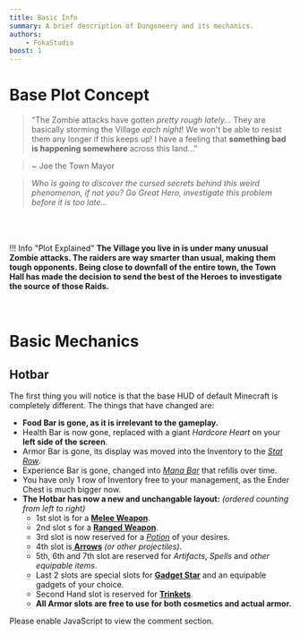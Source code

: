 ```yaml
---
title: Basic Info
summary: A brief description of Dungoneery and its mechanics.
authors:
    - FokaStudio
boost: 1
---
```

# Base Plot Concept

> "The Zombie attacks have gotten *pretty rough lately...* They are basically storming the Village *each night*! We won't be able to resist them any longer if this keeps up! I have a feeling that **something bad is happening somewhere** across this land..."

> ~ Joe the Town Mayor

> *Who is going to discover the cursed secrets behind this weird phenomenon, if not you? Go Great Hero, investigate this problem before it is too late...* 

<br><br><br>
!!! Info "Plot Explained"
    **The Village you live in is under many unusual Zombie attacks. The raiders are way smarter than usual, making them tough opponents. Being close to downfall of the entire town, the Town Hall has made the decision to send the best of the Heroes to investigate the source of those Raids.**
<br><br><br>

# Basic Mechanics
## Hotbar
The first thing you will notice is that the base HUD of default Minecraft is completely different.
The things that have changed are:

- **Food Bar is gone, as it is irrelevant to the gameplay.**
- Health Bar is now gone, replaced with a giant *Hardcore Heart* on your **left side of the screen**.
- Armor Bar is gone, its display was moved into the Inventory to the [*Stat Row*](stats.md#stat-row).
- Experience Bar is gone, changed into [*Mana Bar*](stats.md#mana-bar) that refills over time.
- You have only 1 row of Inventory free to your management, as the Ender Chest is much bigger now.
- **The Hotbar has now a new and unchangable layout:** *(ordered counting from left to right)*
    - 1st slot is for a [**Melee Weapon**](items.md#meele-weapons).
    - 2nd slot s for a [**Ranged Weapon**](items.md#ranged-weapons).
    - 3rd slot is now reserved for a [*Potion*](items.md#potions) of your desires.
    - 4th slot is[ **Arrows**](items.md#projectiles) *(or other projectiles)*.
    - 5th, 6th and 7th slot are reserved for *Artifacts*, *Spells* and *other equipable items*.
    - Last 2 slots are special slots for [**Gadget Star**](items.md#gadgets) and an equipable gadgets of your choice.
    - Second Hand slot is reserved for [**Trinkets**](items.md#trinkets).
    - **All Armor slots are free to use for both cosmetics and actual armor.**

<div id="disqus_thread"></div><script> (function() { var d = document, s = d.createElement('script'); s.src = 'https://dungoneery.disqus.com/embed.js'; s.setAttribute('data-timestamp', +new Date()); (d.head || d.body).appendChild(s); })();</script><noscript>Please enable JavaScript to view the comment section.</a></noscript>
